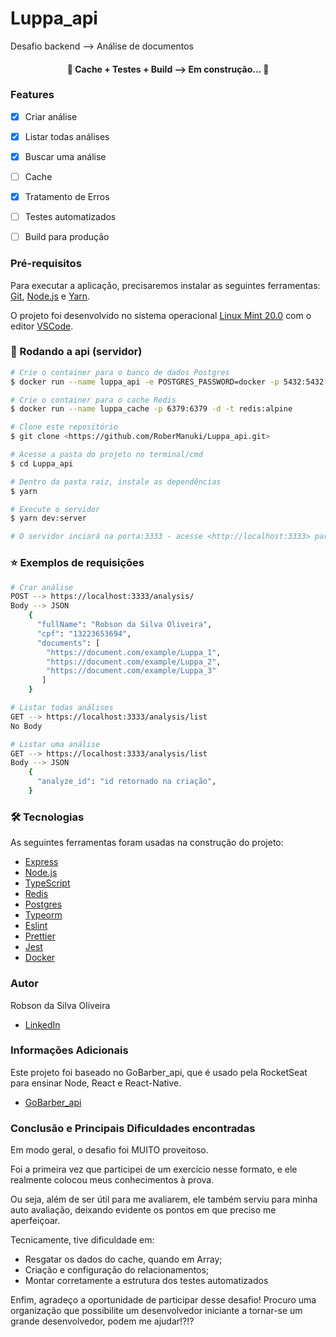 # Luppa_api
Desafio backend --> Análise de documentos

<h4 align="center"> 
  🚧  Cache + Testes + Build --> Em construção...  🚧
</h4>

### Features

- [x] Criar análise
- [x] Listar todas análises
- [x] Buscar uma análise
- [ ] Cache
- [x] Tratamento de Erros
- [ ] Testes automatizados
- [ ] Build para produção


### Pré-requisitos

Para executar a aplicação, precisaremos instalar as seguintes ferramentas:
[Git](https://git-scm.com), [Node.js](https://nodejs.org/en/) e [Yarn](https://yarnpkg.com/). 

O projeto foi desenvolvido no sistema operacional [Linux Mint 20.0](https://linuxmint.com/) com o editor [VSCode](https://code.visualstudio.com/).


### 🎲 Rodando a api (servidor)

```bash
# Crie o container para o banco de dados Postgres
$ docker run --name luppa_api -e POSTGRES_PASSWORD=docker -p 5432:5432 -d postgres  

# Crie o container para o cache Redis
$ docker run --name luppa_cache -p 6379:6379 -d -t redis:alpine

# Clone este repositório
$ git clone <https://github.com/RoberManuki/Luppa_api.git>

# Acesse a pasta do projeto no terminal/cmd
$ cd Luppa_api

# Dentro da pasta raiz, instale as dependências
$ yarn

# Execute o servidor
$ yarn dev:server

# O servidor inciará na porta:3333 - acesse <http://localhost:3333> para fazer as requisições.
```

### :star: Exemplos de requisições 

```bash
# Crar análise
POST --> https://localhost:3333/analysis/
Body --> JSON 
    { 
      "fullName": "Robson da Silva Oliveira", 
      "cpf": "13223653694", 	
      "documents": [
		"https://document.com/example/Luppa_1",
		"https://document.com/example/Luppa_2",
		"https://document.com/example/Luppa_3"
       ] 
    }

# Listar todas análises
GET --> https://localhost:3333/analysis/list
No Body

# Listar uma análise
GET --> https://localhost:3333/analysis/list
Body --> JSON 
    { 
      "analyze_id": "id retornado na criação", 
    }    
```


### 🛠 Tecnologias

As seguintes ferramentas foram usadas na construção do projeto:

- [Express](https://expressjs.com/pt-br/)
- [Node.js](https://nodejs.org/en/)
- [TypeScript](https://www.typescriptlang.org/)
- [Redis](https://redis.io/)
- [Postgres](https://www.postgresql.org/)
- [Typeorm](https://typeorm.io/#/)
- [Eslint](https://eslint.org/)
- [Prettier](https://prettier.io/)
- [Jest](https://jestjs.io/pt-BR/)
- [Docker](https://www.docker.com/)

### Autor

Robson da Silva Oliveira

- [LinkedIn](https://www.linkedin.com/in/robson-da-silva/)

### Informações Adicionais

Este projeto foi baseado no GoBarber_api, que é usado pela RocketSeat para ensinar Node, React e React-Native.

- [GoBarber_api](https://github.com/RoberManuki/GoBarber-api.git)

### Conclusão e Principais Dificuldades encontradas

Em modo geral, o desafio foi MUITO proveitoso. 

Foi a primeira vez que participei de um exercício nesse formato, e ele realmente colocou meus conhecimentos à prova.

Ou seja, além de ser útil para me avaliarem, ele também serviu para minha auto avaliação, deixando evidente os pontos em que preciso me aperfeiçoar.

Tecnicamente, tive dificuldade em:

- Resgatar os dados do cache, quando em Array;
- Criação e configuração do relacionamentos;
- Montar corretamente a estrutura dos testes automatizados

Enfim, agradeço a oportunidade de participar desse desafio!
Procuro uma organização que possibilite um desenvolvedor iniciante a tornar-se um grande desenvolvedor, podem me ajudar!?!?
